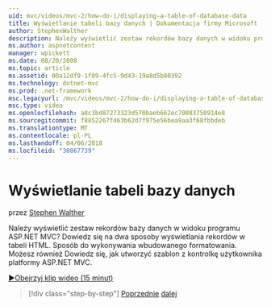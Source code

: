 ```yaml
---
uid: mvc/videos/mvc-2/how-do-i/displaying-a-table-of-database-data
title: Wyświetlanie tabeli bazy danych | Dokumentacja firmy Microsoft
author: StephenWalther
description: Należy wyświetlić zestaw rekordów bazy danych w widoku programu ASP.NET MVC? Dowiedz się na dwa sposoby wyświetlania rekordów w tabeli HTML. Możesz dowiedzieć się, jak wykonać całą t...
ms.author: aspnetcontent
manager: wpickett
ms.date: 08/20/2008
ms.topic: article
ms.assetid: 00a12df9-1f89-4fc5-9d43-19a8d5b80392
ms.technology: dotnet-mvc
ms.prod: .net-framework
msc.legacyurl: /mvc/videos/mvc-2/how-do-i/displaying-a-table-of-database-data
msc.type: video
ms.openlocfilehash: a8c3bd87273323d570baeb662ec70083750914e8
ms.sourcegitcommit: f8852267f463b62d7f975e56bea9aa3f68fbbdeb
ms.translationtype: MT
ms.contentlocale: pl-PL
ms.lasthandoff: 04/06/2018
ms.locfileid: "30867739"
---
```

<a name="displaying-a-table-of-database-data"></a>Wyświetlanie tabeli bazy danych
====================
przez [Stephen Walther](https://github.com/StephenWalther)

Należy wyświetlić zestaw rekordów bazy danych w widoku programu ASP.NET MVC? Dowiedz się na dwa sposoby wyświetlania rekordów w tabeli HTML. Sposób do wykonywania wbudowanego formatowania. Możesz również Dowiedz się, jak utworzyć szablon z kontrolkę użytkownika platformy ASP.NET MVC.

[&#9654;Obejrzyj klip wideo (15 minut)](https://channel9.msdn.com/Blogs/ASP-NET-Site-Videos/displaying-a-table-of-database-data)

> [!div class="step-by-step"]
> [Poprzednie](creating-model-classes-with-linq-to-sql.md)
> [dalej](what-is-aspnet-mvc-80-minute-technical-video-for-developers-building-nerddinner.md)
